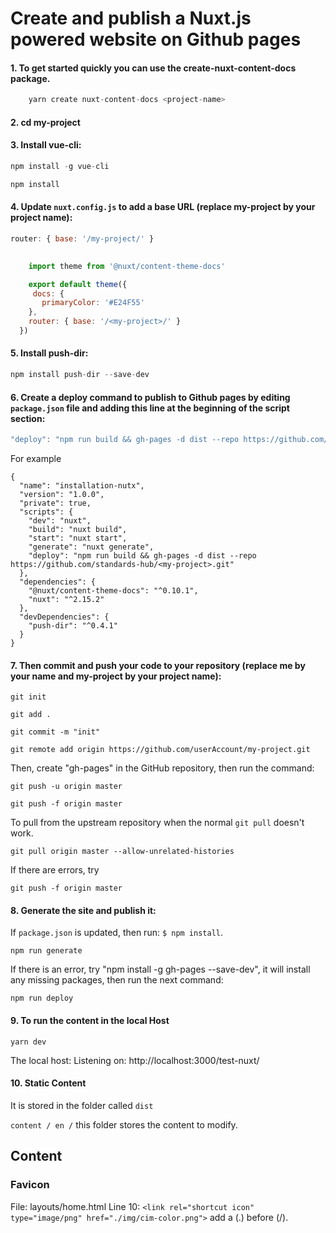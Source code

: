# Create and publish a Nuxt.js powered website on Github pages
#### 1.  To get started quickly you can use the create-nuxt-content-docs package.

```js
    yarn create nuxt-content-docs <project-name>
```
    
#### 2.	cd my-project
#### 3.	Install vue-cli:
```js
npm install -g vue-cli
```
```js
npm install
```
#### 4.	Update `nuxt.config.js` to add a base URL (replace my-project by your project name):
```js
router: { base: '/my-project/' }
```
    
```js
    
    import theme from '@nuxt/content-theme-docs'

    export default theme({
     docs: {
       primaryColor: '#E24F55'
    },
    router: { base: '/<my-project>/' }
  })
```
    
#### 5.	Install push-dir:
```js
npm install push-dir --save-dev
```
#### 6.	Create a deploy command to publish to Github pages by editing `package.json` file and adding this line at the beginning of the script section:
```js
"deploy": "npm run build && gh-pages -d dist --repo https://github.com/standards-hub/<my-project>.git"
```
    
For example

```
{
  "name": "installation-nutx",
  "version": "1.0.0",
  "private": true,
  "scripts": {
    "dev": "nuxt",
    "build": "nuxt build",
    "start": "nuxt start",
    "generate": "nuxt generate",
    "deploy": "npm run build && gh-pages -d dist --repo https://github.com/standards-hub/<my-project>.git"
  },
  "dependencies": {
    "@nuxt/content-theme-docs": "^0.10.1",
    "nuxt": "^2.15.2"
  },
  "devDependencies": {
    "push-dir": "^0.4.1"
  }
}
```

#### 7.	Then commit and push your code to your repository (replace me by your name and my-project by your project name):
```
git init
```
```
git add .
```
```
git commit -m "init"
```
```
git remote add origin https://github.com/userAccount/my-project.git
```

Then, create "gh-pages" in the GitHub repository, then run the command:
      
```
git push -u origin master
```
```
git push -f origin master
```
      
To pull from the upstream repository when the normal `git pull` doesn't work.
```
git pull origin master --allow-unrelated-histories
```
      
If there are errors, try 

```
git push -f origin master
```
 
#### 8.	Generate the site and publish it:
If `package.json` is updated, then run: `$ npm install`.

```
npm run generate
```
    
If there is an error, try "npm install -g gh-pages --save-dev", it will install any missing packages, then run the next command:
    
```
npm run deploy
```

#### 9. To run the content in the local Host

```
yarn dev
```
    
The local host: Listening on: http://localhost:3000/test-nuxt/
 
#### 10. Static Content
It is stored in the folder called `dist`

`content / en /` this folder stores the content to modify.
    
## Content

### Favicon
File: layouts/home.html
Line 10: `<link rel="shortcut icon" type="image/png" href="./img/cim-color.png">`  add a (.) before (/).
